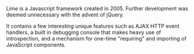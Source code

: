 Lime is a Javascript framework created in 2005. Further development was deemed unnecessary with the advent of jQuery.

It contains a few interesting unique features such as AJAX HTTP event handlers, a built in debugging console that makes heavy use of introspection, and a mechanism for one-time "requiring" and importing of JavaScript components.
